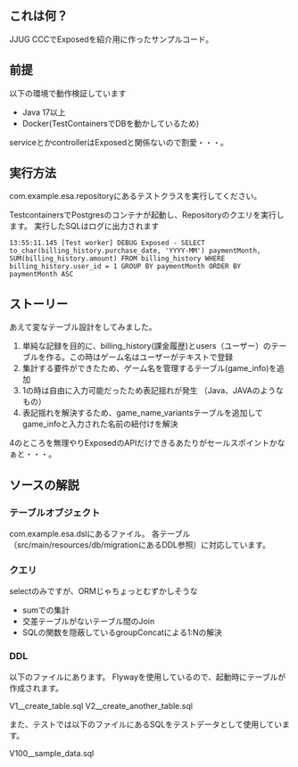 
## これは何？

JJUG CCCでExposedを紹介用に作ったサンプルコード。

## 前提

以下の環境で動作検証しています

* Java 17以上
* Docker(TestContainersでDBを動かしているため)

serviceとかcontrollerはExposedと関係ないので割愛・・・。

## 実行方法

com.example.esa.repositoryにあるテストクラスを実行してください。

TestcontainersでPostgresのコンテナが起動し、Repositoryのクエリを実行します。
実行したSQLはログに出力されます

```
13:55:11.145 [Test worker] DEBUG Exposed - SELECT to_char(billing_history.purchase_date, 'YYYY-MM') paymentMonth, SUM(billing_history.amount) FROM billing_history WHERE billing_history.user_id = 1 GROUP BY paymentMonth ORDER BY paymentMonth ASC
```

## ストーリー

あえて変なテーブル設計をしてみました。

1. 単純な記録を目的に、billing_history(課金履歴)とusers（ユーザー）のテーブルを作る。この時はゲーム名はユーザーがテキストで登録
2. 集計する要件ができたため、ゲーム名を管理するテーブル(game_info)を追加
3. 1の時は自由に入力可能だったため表記揺れが発生 （Java、JAVAのようなもの）
4. 表記揺れを解決するため、game_name_variantsテーブルを追加してgame_infoと入力された名前の紐付けを解決

4のところを無理やりExposedのAPIだけできるあたりがセールスポイントかなぁと・・・。

## ソースの解説

### テーブルオブジェクト

com.example.esa.dslにあるファイル。
各テーブル（src/main/resources/db/migrationにあるDDL参照）に対応しています。


### クエリ

selectのみですが、ORMじゃちょっとむずかしそうな

* sumでの集計
* 交差テーブルがないテーブル間のJoin
* SQLの関数を隠蔽しているgroupConcatによる1:Nの解決

### DDL

以下のファイルにあります。
Flywayを使用しているので、起動時にテーブルが作成されます。

V1__create_table.sql
V2__create_another_table.sql

また、テストでは以下のファイルにあるSQLをテストデータとして使用しています。

V100__sample_data.sql




